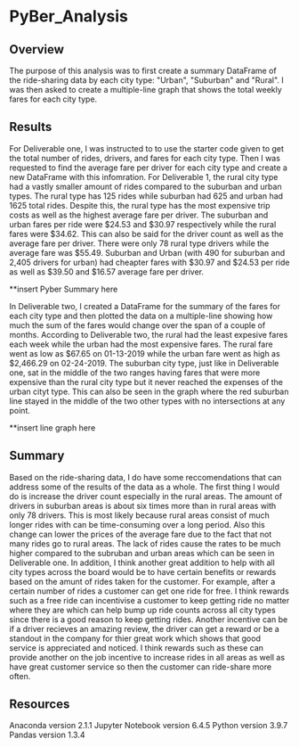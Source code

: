 # PyBer_Analysis

## Overview
  The purpose of this analysis was to first create a summary DataFrame of the ride-sharing data by each city type: "Urban", "Suburban" and "Rural". I was then asked to create a multiple-line graph that shows the total weekly fares for each city type. 


## Results
  For Deliverable one, I was instructed to to use the starter code given to get the total number of rides, drivers, and fares for each city type. Then I was requested to find the average fare per driver for each city type and create a new DataFrame with this infomration. For Deliverable 1, the rural city type had a vastly smaller amount of rides compared to the suburban and urban types. The rural type has 125 rides while suburban had 625 and urban had 1625 total rides. Despite this, the rural type has the most expensive trip costs as well as the highest average fare per driver. The suburban and urban fares per ride were $24.53 and $30.97 respectively while the rural fares were $34.62. This can also be said for the driver count as well as the average fare per driver. There were only 78 rural type drivers while the average fare was $55.49. Suburban and Urban (with 490 for suburban and 2,405 drivers for urban) had cheapter fares with $30.97 and $24.53 per ride as well as $39.50 and $16.57 average fare per driver.
  
  **insert Pyber Summary here
  
In Deliverable two, I created a DataFrame for the summary of the fares for each city type and then plotted the data on a multiple-line showing how much the sum of the fares would change over the span of a couple of months. According to Deliverable two, the rural had the least expesive fares each week while the urban had the most expensive fares. The rural fare went as low as $67.65 on 01-13-2019 while the urban fare went as high as $2,466.29 on 02-24-2019. The suburban city type, just like in Deliverable one, sat in the middle of the two ranges having fares that were more expensive than the rural city type but it never reached the expenses of the urban cityt type. This can also be seen in the graph where the red suburban line stayed in the middle of the two other types with no intersections at any point. 


**insert line graph here

## Summary
  Based on the ride-sharing data, I do have some reccomendations that can address some of the results of the data as a whole. The first thing I would do is increase the driver count especially in the rural areas. The amount of drivers in suburban areas is about six times more than in rural areas with only 78 drivers. This is most likely because rural areas consist of much longer rides with can be time-consuming over a long period. Also this change can lower the prices of the average fare due to the fact that not many rides go to rural areas. The lack of rides cause the rates to be much higher compared to the subruban and urban areas which can be seen in Deliverable one. 
  In addition, I think another great addition to help with all city types across the board would be to have certain benefits or rewards based on the amunt of rides taken for the customer. For example, after a certain number of rides a customer can get one ride for free. I think rewards such as a free ride can incentivise a customer to keep getting ride no matter where they are which can help bump up ride counts across all city types since there is a good reason to keep getting rides. Another incentive can be if a driver recieves an amazing review, the driver can get a reward or be a standout in the company for thier great work which shows that good service is appreciated and noticed. I think rewards such as these can provide another on the job incentive to increase rides in all areas as well as have great customer service so then the customer can ride-share more often.
  
## Resources
Anaconda version 2.1.1
Jupyter Notebook version 6.4.5
Python version 3.9.7
Pandas version 1.3.4


